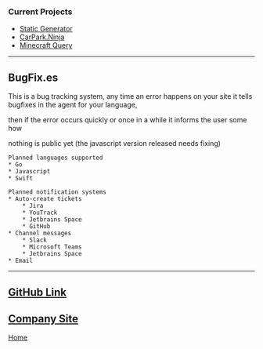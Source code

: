 ### Current Projects
* [Static Generator](/./projects/current/staticg.html)
* [CarPark.Ninja](/./projects/current/carpark.ninja.html)
* [Minecraft Query](/./projects/current/minecraft-query.html)

---
## BugFix.es
This is a bug tracking system, any time an error happens on your site it tells bugfixes in the agent for your language,

then if the error occurs quickly or once in a while it informs the user some how

nothing is public yet (the javascript version released needs fixing)

```
Planned languages supported
* Go
* Javascript
* Swift
```

```
Planned notification systems
* Auto-create tickets
    * Jira
    * YouTrack
    * Jetbrains Space
    * GitHub
* Channel messages
    * Slack
    * Microsoft Teams
    * Jetbrains Space
* Email
```

---
[GitHub Link](https://github.com/bugfixes)
--
[Company Site](https://bugfix.es)
--
[Home](/)
